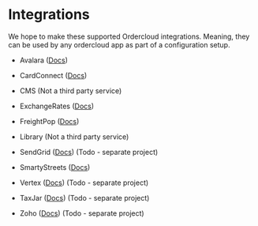 # Integrations

We hope to make these supported Ordercloud integrations. Meaning, they can be used by any ordercloud app as part of a configuration setup.

- Avalara ([Docs](https://developer.avalara.com/api-reference/avatax/rest/v2/))
- CardConnect ([Docs](https://developer.cardconnect.com/cardconnect-api))
- CMS (Not a third party service)
- ExchangeRates ([Docs](https://exchangeratesapi.io/))
- FreightPop ([Docs](https://api.freightpop.com/))
- Library (Not a third party service)
- SendGrid ([Docs](https://sendgrid.com/docs/api-reference/)) (Todo - separate project)
- SmartyStreets ([Docs](https://smartystreets.com/products/apis/us-street-api))
- Vertex ([Docs](https://developer.vertexcloud.com/api/docs/#section/Authentication)) (Todo - separate project)
- TaxJar ([Docs](https://developer.vertexcloud.com/api/docs/#section/Authentication)) (Todo - separate project)

- Zoho ([Docs](https://www.zoho.com/crm/developer/docs/api/modules-api.html)) (Todo - separate project)
